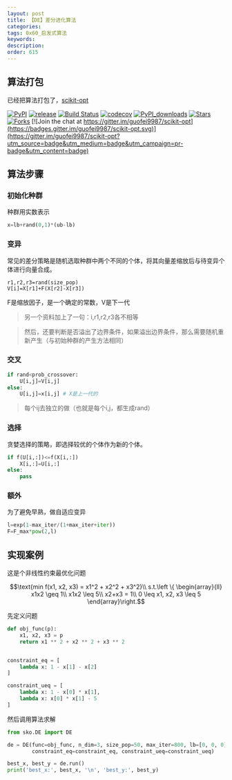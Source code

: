 ```yaml
---
layout: post
title: 【DE】差分进化算法
categories:
tags: 0x60_启发式算法
keywords:
description:
order: 615
---
```


## 算法打包
已经把算法打包了，[scikit-opt](https://github.com/guofei9987/scikit-opt)

[![PyPI](https://img.shields.io/pypi/v/scikit-opt)](https://pypi.org/project/scikit-opt/)
[![release](https://img.shields.io/github/v/release/guofei9987/scikit-opt)](https://github.com/guofei9987/scikit-opt/releases/)
[![Build Status](https://travis-ci.com/guofei9987/scikit-opt.svg?branch=master)](https://travis-ci.com/guofei9987/scikit-opt)
[![codecov](https://codecov.io/gh/guofei9987/scikit-opt/branch/master/graph/badge.svg)](https://codecov.io/gh/guofei9987/scikit-opt)
[![PyPI_downloads](https://img.shields.io/pypi/dm/scikit-opt)](https://pypi.org/project/scikit-opt/)
[![Stars](https://img.shields.io/github/stars/guofei9987/scikit-opt?style=social)](https://github.com/guofei9987/scikit-opt/stargazers)
[![Forks](https://img.shields.io/github/forks/guofei9987/scikit-opt.svg?style=social)](https://github.com/guofei9987/scikit-opt/network/members)
[![Join the chat at https://gitter.im/guofei9987/scikit-opt](https://badges.gitter.im/guofei9987/scikit-opt.svg)](https://gitter.im/guofei9987/scikit-opt?utm_source=badge&utm_medium=badge&utm_campaign=pr-badge&utm_content=badge)


## 算法步骤

### 初始化种群
种群用实数表示
```python
x=lb+rand(0,1)*(ub-lb)
```
### 变异

常见的差分策略是随机选取种群中两个不同的个体，将其向量差缩放后与待变异个体进行向量合成。

```
r1,r2,r3=rand(size_pop)
V[i]=X[r1]+F(X[r2]-X[r3])

```
F是缩放因子，是一个确定的常数，V是下一代

>另一个资料加上了一句：i,r1,r2,r3各不相等

>然后，还要判断是否溢出了边界条件，如果溢出边界条件，那么需要随机重新产生（与初始种群的产生方法相同）



### 交叉

```python
if rand<prob_crossover:
    U[i,j]=V[i,j]
else:
    U[i,j]=x[i,j] # X是上一代的

```
>每个ij去独立的做（也就是每个i,j，都生成rand）



### 选择
贪婪选择的策略，即选择较优的个体作为新的个体。

```python
if f(U[i,:])<=f(X[i,:])
    X[i,:]=U[i,:]
else:
    pass

```
### 额外

为了避免早熟，做自适应变异

```python
l=exp(1-max_iter/(1+max_iter+iter))
F=F_max*pow(2,l)
```




## 实现案例

这是个非线性约束最优化问题

$$\text{min f(x1, x2, x3) = x1^2 + x2^2 + x3^2}\\
s.t.\left \{ \begin{array}{ll}
    x1x2 \geq 1\\
    x1x2 \leq 5\\
    x2+x3 = 1\\
    0 \leq x1, x2, x3 \leq 5
\end{array}\right.$$


先定义问题
```python
def obj_func(p):
    x1, x2, x3 = p
    return x1 ** 2 + x2 ** 2 + x3 ** 2


constraint_eq = [
    lambda x: 1 - x[1] - x[2]
]

constraint_ueq = [
    lambda x: 1 - x[0] * x[1],
    lambda x: x[0] * x[1] - 5
]
```

然后调用算法求解
```python
from sko.DE import DE

de = DE(func=obj_func, n_dim=3, size_pop=50, max_iter=800, lb=[0, 0, 0], ub=[5, 5, 5],
        constraint_eq=constraint_eq, constraint_ueq=constraint_ueq)

best_x, best_y = de.run()
print('best_x:', best_x, '\n', 'best_y:', best_y)
```
